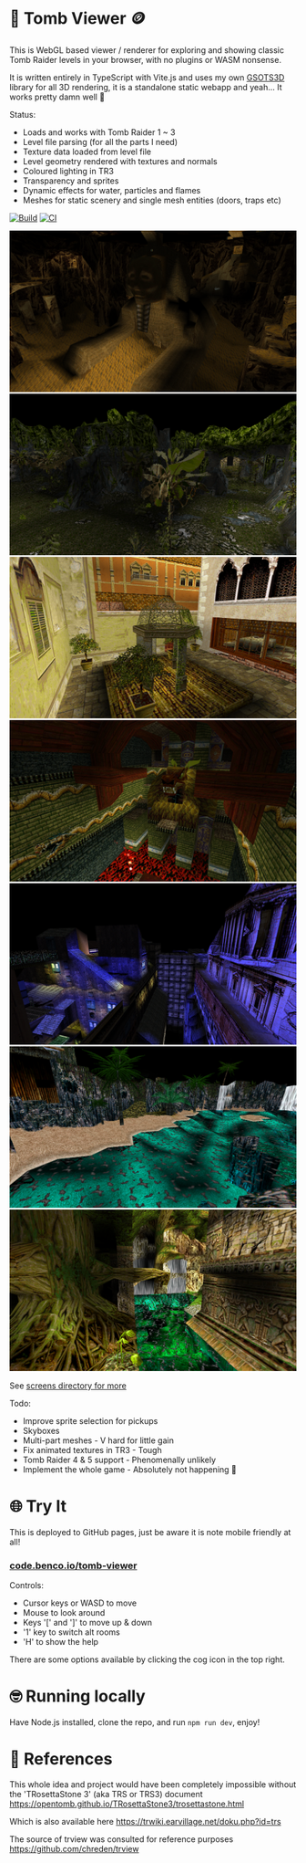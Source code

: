 # 🗿 Tomb Viewer 🪙

This is WebGL based viewer / renderer for exploring and showing classic Tomb Raider levels in your browser, with no plugins or WASM nonsense.

It is written entirely in TypeScript with Vite.js and uses my own [GSOTS3D](https://github.com/benc-uk/gsots3d) library for all 3D rendering, it is a standalone static webapp and yeah... It works pretty damn well 🥰

Status:

- Loads and works with Tomb Raider 1 ~ 3
- Level file parsing (for all the parts I need)
- Texture data loaded from level file
- Level geometry rendered with textures and normals
- Coloured lighting in TR3
- Transparency and sprites
- Dynamic effects for water, particles and flames
- Meshes for static scenery and single mesh entities (doors, traps etc)

[![Build](https://github.com/benc-uk/tomb-viewer/actions/workflows/static-build.yml/badge.svg)](https://github.com/benc-uk/tomb-viewer/actions/workflows/static.yml) [![CI](https://github.com/benc-uk/tomb-viewer/actions/workflows/ci.yaml/badge.svg)](https://github.com/benc-uk/tomb-viewer/actions/workflows/ci.yaml)

<a href="./screens/tr1-scion.png"><img src="./screens/tr1-scion.png"></a>
<a href="./screens/tr1-valley.png"><img src="./screens/tr1-valley.png"></a>
<a href="./screens/tr2-bartoli.png"><img src="./screens/tr2-bartoli.png"></a>
<a href="./screens/tr2-xian.png"><img src="./screens/tr2-xian.png"></a>
<a href="./screens/tr3-thames.png"><img src="./screens/tr3-thames.png"></a>
<a href="./screens/tr3-coast.png"><img src="./screens/tr3-coast.png"></a>
<a href="./screens/tr3-temple.png"><img src="./screens/tr3-temple.png"></a>

See [screens directory for more](./screens/)

Todo:

- Improve sprite selection for pickups
- Skyboxes
- Multi-part meshes - V hard for little gain
- Fix animated textures in TR3 - Tough
- Tomb Raider 4 & 5 support - Phenomenally unlikely
- Implement the whole game - Absolutely not happening 🫠

# 🌐 Try It

This is deployed to GitHub pages, just be aware it is note mobile friendly at all!

### [code.benco.io/tomb-viewer](http://code.benco.io/tomb-viewer/)

Controls:

- Cursor keys or WASD to move
- Mouse to look around
- Keys '[' and ']' to move up & down
- '1' key to switch alt rooms
- 'H' to show the help

There are some options available by clicking the cog icon in the top right.

# 🤓 Running locally

Have Node.js installed, clone the repo, and run `npm run dev`, enjoy!

# 📜 References

This whole idea and project would have been completely impossible without the 'TRosettaStone 3' (aka TRS or TRS3) document
https://opentomb.github.io/TRosettaStone3/trosettastone.html

Which is also available here
https://trwiki.earvillage.net/doku.php?id=trs

The source of trview was consulted for reference purposes https://github.com/chreden/trview
